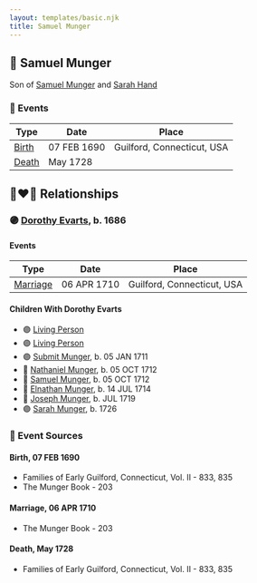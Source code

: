 ```yaml
---
layout: templates/basic.njk
title: Samuel Munger
---
```

## 🔵 Samuel Munger

Son of [Samuel Munger](/people/5/57362828) and [Sarah Hand](/people/7/75255100)

### 📆 Events

Type | Date | Place
------ | ------ | ------
[Birth](#event-event-2) | 07 FEB 1690 | Guilford, Connecticut, USA
[Death](#event-event-3) | May 1728 |

## 👩‍❤️‍👨 Relationships

### 🟣 [Dorothy Evarts](/people/5/59501816), b. 1686

#### Events

Type | Date | Place
------ | ------ | ------
[Marriage](#event-family-0-event-0) | 06 APR 1710 | Guilford, Connecticut, USA
#### Children With Dorothy Evarts
* 🟣 [Living Person](/people/8/8047387)
* 🟣 [Living Person](/people/7/79164696)
* 🟣 [Submit Munger](/people/1/10597619), b. 05 JAN 1711
* 🔵 [Nathaniel Munger](/people/3/38968541), b. 05 OCT 1712
* 🔵 [Samuel Munger](/people/1/17676382), b. 05 OCT 1712
* 🔵 [Elnathan Munger](/people/3/39748505), b. 14 JUL 1714
* 🔵 [Joseph Munger](/people/4/48475708), b. JUL 1719
* 🟣 [Sarah Munger](/people/2/2457192), b. 1726
### 📰 Event Sources

#### <a id="event-event-2"></a> Birth, 07 FEB 1690
* Families of Early Guilford, Connecticut, Vol. II  - 833, 835
* The Munger Book  - 203

#### <a id="event-family-0-event-0"></a> Marriage, 06 APR 1710
* The Munger Book  - 203
#### <a id="event-event-3"></a> Death, May 1728
* Families of Early Guilford, Connecticut, Vol. II  - 833, 835
